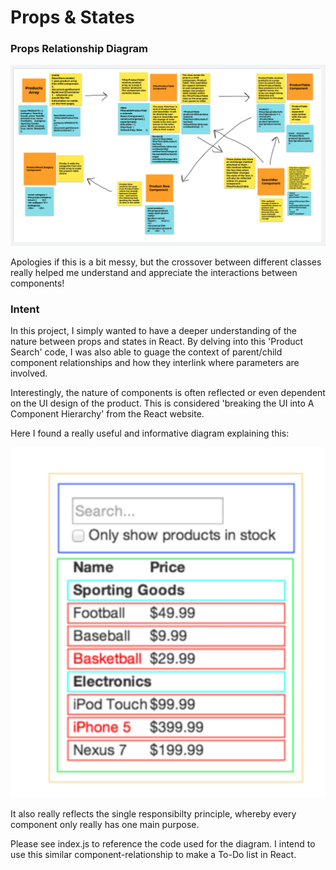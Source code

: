 # Props & States

### Props Relationship Diagram ###

<img src="./react_props.png" alt="props"/>

Apologies if this is a bit messy, but the crossover between different classes really helped me understand and appreciate the interactions between components!


### Intent ###

In this project, I simply wanted to have a deeper understanding of the nature between props and states in React. By delving into this 'Product Search' code, I was also able to guage the context of parent/child component relationships and how they interlink where parameters are involved. 

Interestingly, the nature of components is often reflected or even dependent on the UI design of the product. This is considered 'breaking the UI into A Component Hierarchy' from the React website. 

Here I found a really useful and informative diagram explaining this: 

<img src="./searchbar_diagram.png" alt="UI searchbar"/>

It also really reflects the single responsibilty principle, whereby every component only really has one main purpose. 

Please see index.js to reference the code used for the diagram. I intend to use this similar component-relationship to make a To-Do list in React. 


